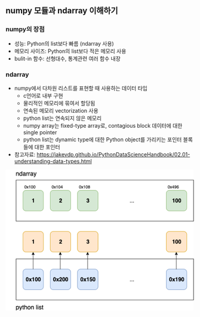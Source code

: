 ## numpy 모듈과 ndarray 이해하기

### numpy의 장점
- 성능: Python의 list보다 빠름 (ndarray 사용)
- 메모리 사이즈: Python의 list보다 적은 메모리 사용
- bulit-in 함수: 선형대수, 통계관련 여러 함수 내장

### ndarray
- numpy에서 다차원 리스트를 표현할 때 사용하는 데이터 타입
	- c언어로 내부 구현
	- 물리적인 메모리에 묶여서 할당됨
	- 연속된 메모리 vectorization 사용
	* python list는 연속되지 않은 메모리
	* numpy array는 fixed-type array로, contagious block 데이터에 대한 single pointer
	* python list는 dynamic type에 대한 Python object를 가리키는 포인터 블록들에 대한 포인터
- 참고자료: https://jakevdp.github.io/PythonDataScienceHandbook/02.01-understanding-data-types.html

![ndarray](../image/ndarray.png)